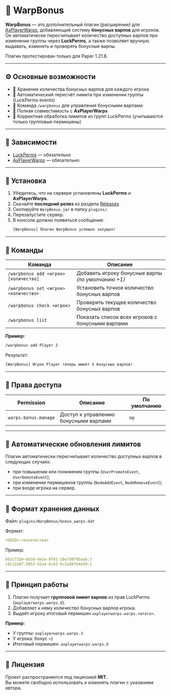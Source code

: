 # 🌟 WarpBonus

**WarpBonus** — это дополнительный плагин (расширение) для [AxPlayerWarps](https://www.spigotmc.org/resources/axplayerwarps-the-all-in-one-solution-for-free.120321/), добавляющий систему **бонусных варпов** для игроков.  
Он автоматически пересчитывает количество доступных варпов при изменении группы через **LuckPerms**, а также позволяет вручную выдавать, изменять и проверять бонусные варпы.

Плагин протестирован только для Paper 1.21.8.

---

## ⚙️ Основные возможности

- 💾 Хранение количества бонусных варпов для каждого игрока
- 🔄 Автоматический пересчёт лимита при изменении группы (LuckPerms events)
- 💬 Команда `/warpbonus` для управления бонусными варпами
- 🧩 Полная совместимость с **AxPlayerWarps**
- 🧠 Корректная обработка лимитов из групп LuckPerms (учитываются только групповые пермишены)

---

## 🧱 Зависимости

- [LuckPerms](https://luckperms.net) — обязательно
- [AxPlayerWarps](https://www.spigotmc.org/resources/axplayerwarps-the-all-in-one-solution-for-free.120321/) — обязательно

---

## 🚀 Установка

1. Убедитесь, что на сервере установлены **LuckPerms** и **AxPlayerWarps**.
2. Скачайте **последний релиз** из раздела [Releases](../../releases)
3. Скопируйте `WarpBonus.jar` в папку `plugins/`.
4. Перезапустите сервер.
5. В консоли должно появиться сообщение:
   ```bash
   [WarpBonus] Плагин WarpBonus успешно запущен!
   ```

---

## 🧩 Команды

| Команда | Описание |
|----------|-----------|
| `/warpbonus add <игрок> [количество]` | Добавить игроку бонусные варпы *(по умолчанию +1)* |
| `/warpbonus set <игрок> <количество>` | Установить точное количество бонусных варпов |
| `/warpbonus check <игрок>` | Проверить текущее количество бонусных варпов |
| `/warpbonus list` | Показать список всех игроков с бонусными варпами |

**Пример:**
```bash
/warpbonus add Player 2
```
Результат:
```bash
[WarpBonus] Игрок Player теперь имеет 5 бонусных варпов!
```

---

## 🔐 Права доступа

| Permission | Описание | По умолчанию |
|-------------|-----------|---------------|
| `warps.bonus.manage` | Доступ к управлению бонусными варпами | `op` |

---

## 🔄 Автоматические обновления лимитов

Плагин автоматически пересчитывает количество доступных варпов в следующих случаях:
- при повышении или понижении группы (`UserPromoteEvent`, `UserDemoteEvent`);
- при изменении пермишенов группы (`NodeAddEvent`, `NodeRemoveEvent`);
- при входе игрока на сервер.

---

## 💾 Формат хранения данных

Файл: `plugins/WarpBonus/bonus_warps.dat`

Формат:
```yml
<UUID>:<количество>
```

Пример:
```yml
b62c71b9-6b3d-4e2e-9fd1-28e7d9f95aab:3
c8c12a87-9d53-42a4-bc63-9c2a497b4e59:1
```

---

## 🧠 Принцип работы

1. Плагин получает **групповой лимит варпов** из прав LuckPerms (`axplayerwarps.warps.X`).
2. Добавляет к нему количество бонусных варпов игрока.
3. Выдаёт игроку итоговый пермишен `axplayerwarps.warps.<итого>`.

**Пример:**
- У группы: `axplayerwarps.warps.3`
- У игрока: бонус `+2`
- Итоговый пермишен: `axplayerwarps.warps.5`

---

## 📜 Лицензия

Проект распространяется под лицензией **MIT**.  
Вы можете свободно использовать и изменять плагин с указанием автора.
